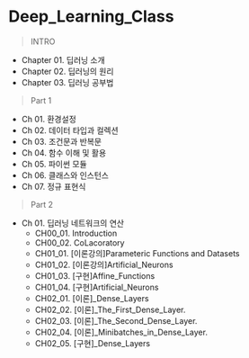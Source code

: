 # Deep_Learning_Class
>INTRO
- Chapter 01. 딥러닝 소개	
- Chapter 02. 딥러닝의 원리	
- Chapter 03. 딥러닝 공부법
>Part 1
- Ch 01. 환경설정
- Ch 02. 데이터 타입과 컬렉션
- Ch 03. 조건문과 반복문
- Ch 04. 함수 이해 및 활용
- Ch 05. 파이썬 모듈
- Ch 06. 클래스와 인스턴스
- Ch 07. 정규 표현식
>Part 2
- Ch 01. 딥러닝 네트워크의 연산
	- CH00_01. Introduction
	- CH00_02. CoLacoratory
	- CH01_01. [이론강의]Parameteric Functions and Datasets
	- CH01_02. [이론강의]Artificial_Neurons
	- CH01_03. [구현]Affine_Functions
	- CH01_04. [구현]Artificial_Neurons
	- CH02_01. [이론]_Dense_Layers
	- CH02_02. [이론]_The_First_Dense_Layer.
	- CH02_03. [이론]_The_Second_Dense_Layer.
	- CH02_04. [이론]_Minibatches_in_Dense_Layer.
	- CH02_05. [구현]_Dense_Layers
  
  
  
  
  
  
  
  
  
  
  
  
  
  
  
  
  
  
  
  
  
  
  
  
  
  
